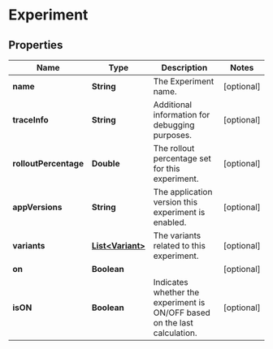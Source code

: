 
# Experiment

## Properties
Name | Type | Description | Notes
------------ | ------------- | ------------- | -------------
**name** | **String** | The Experiment name. |  [optional]
**traceInfo** | **String** | Additional information for debugging purposes. |  [optional]
**rolloutPercentage** | **Double** | The rollout percentage set for this experiment. |  [optional]
**appVersions** | **String** | The application version this experiment is enabled. |  [optional]
**variants** | [**List&lt;Variant&gt;**](Variant.md) | The variants related to this experiment. |  [optional]
**on** | **Boolean** |  |  [optional]
**isON** | **Boolean** | Indicates whether the experiment is ON/OFF based on the last calculation. |  [optional]



